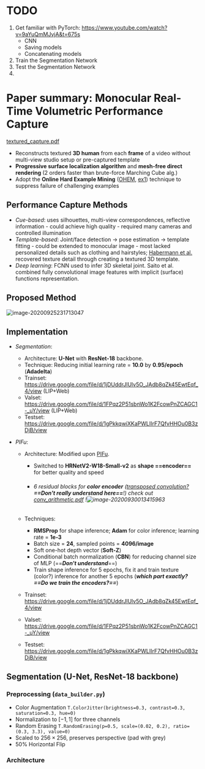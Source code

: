 # TODO

1. Get familiar with PyTorch: https://www.youtube.com/watch?v=9aYuQmMJvjA&t=675s
   - CNN
   - Saving models
   - Concatenating models
2. Train the Segmentation Network
3. Test the Segmentation Network
4. 



# Paper summary: Monocular Real-Time Volumetric Performance Capture

 [textured_capture.pdf](C:\Users\Jamie\Documents\University-Stuffs\Research\textured_capture.pdf) 

- Reconstructs textured **3D human** from each **frame** of a video without multi-view studio setup or pre-captured template
- **Progressive surface localization algorithm** and **mesh-free direct rendering** (2 orders faster than brute-force Marching Cube alg.)
- Adopt the **Online Hard Example Mining** ([OHEM](C:\Users\Jamie\Documents\University-Stuffs\Research\OHEM.pdf), [ex1](https://ranmaosong.github.io/2019/07/20/cv-imbalance-between-easy-and-hard-examples/)) technique to suppress failure of challenging examples

## Performance Capture Methods

- *Cue-based*: uses silhouettes, multi-view correspondences, reflective information - could achieve high quality - required many cameras and controlled illumination
- *Template-based*: Joint/face detection -> pose estimation -> template fitting - could be extended to monocular image - most lacked personalized details such as clothing and hairstyles; [Habermann et al.](https://gvv.mpi-inf.mpg.de/projects/LiveCap/) recovered texture detail through creating a textured 3D template.
- *Deep learning*: FCNN used to infer 3D skeletal joint. Saito et al. combined fully convolutional image features with implicit (surface) functions representation.

## Proposed Method

![image-20200925231713047](C:\Users\Jamie\AppData\Roaming\Typora\typora-user-images\image-20200925231713047.png)

## Implementation

- *Segmentation*:
  - Architecture: **U-Net** with **ResNet-18** backbone.
  - Technique: Reducing initial learning rate = **10.0** by **0.95/epoch** (**Adadelta**) 
  - Trainset: https://drive.google.com/file/d/1jDUddrJlUlv5O_JAdb8qZk45EwtEqf_4/view (LIP+Web)
  - Valset: https://drive.google.com/file/d/1FPqz2P51sbnWo1K2FcowPnZCAGC1-_uY/view (LIP+Web)
  - Testset: https://drive.google.com/file/d/1gPkkqwiXKaPWLIIrF7QfvHHOu0B3zDjB/view

- *PIFu*:

  - Architecture: Modified upon [PIFu](PIFu.pdf). 

    - Switched to **HRNetV2-W18-Small-v2** as **shape ==encoder==** for better quality and speed

    - ###### 6 residual blocks for **color encoder** ([transposed convolution?](https://www.cnblogs.com/shine-lee/p/11559825.html) ***==Don't really understand here==***!) check out [conv_arithmetic.pdf](conv_arithmetic.pdf) !![image-20200930013415963](C:\Users\Jamie\AppData\Roaming\Typora\typora-user-images\image-20200930013415963.png)

  - Techniques:

    - **RMSProp** for shape inference; **Adam** for color inference; learning rate = **1e-3**
    - Batch size = **24**, sampled points = **4096/image**
    - Soft one-hot depth vector (**Soft-Z**)
    - Conditional batch normalization (**CBN**) for reducing channel size of MLP (==***Don't understand***==)
    - Train shape inference for 5 epochs, fix it and train texture (color?) inference for another 5 epochs (***which part exactly? ==Do we train the encoders?==***)

  - Trainset: https://drive.google.com/file/d/1jDUddrJlUlv5O_JAdb8qZk45EwtEqf_4/view

  - Valset: https://drive.google.com/file/d/1FPqz2P51sbnWo1K2FcowPnZCAGC1-_uY/view

  - Testset: https://drive.google.com/file/d/1gPkkqwiXKaPWLIIrF7QfvHHOu0B3zDjB/view





## Segmentation (**U-Net**, **ResNet-18** backbone)

### Preprocessing (`data_builder.py`)

- Color Augmentation  `T.ColorJitter(brightness=0.3, contrast=0.3, saturation=0.3, hue=0)`
- Normalization to $[-1,1]$ for three channels
- Random Erasing `T.RandomErasing(p=0.5, scale=(0.02, 0.2), ratio=(0.3, 3.3), value=0)`
- Scaled to $256\times256,$ preserves perspective (pad with grey)
- 50% Horizontal Flip

### Architecture

